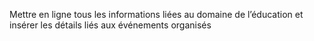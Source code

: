 Mettre en ligne tous les informations liées au domaine de l’éducation et insérer les détails liés aux
événements organisés
